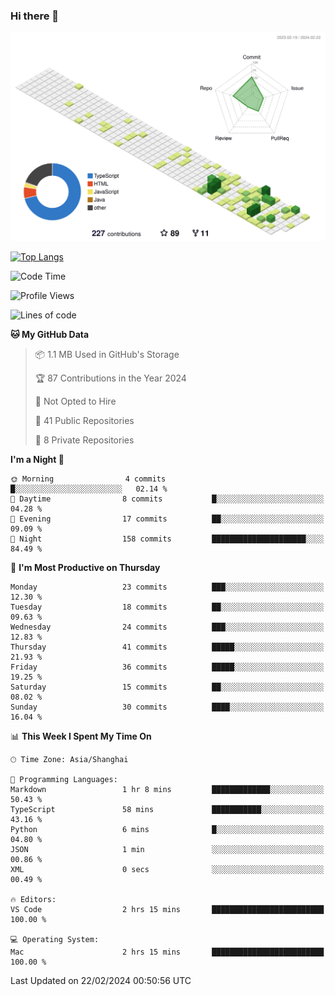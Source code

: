 ### Hi there 👋

![](./profile-3d-contrib/profile-green-animate.svg)

 

[![Top Langs](https://github-readme-stats.vercel.app/api/top-langs/?username=tonyljx)](https://github.com/anuraghazra/github-readme-stats)


 

<!--START_SECTION:waka-->
![Code Time](http://img.shields.io/badge/Code%20Time-156%20hrs%2027%20mins-blue)

![Profile Views](http://img.shields.io/badge/Profile%20Views-3-blue)

![Lines of code](https://img.shields.io/badge/From%20Hello%20World%20I%27ve%20Written-262.9%20thousand%20lines%20of%20code-blue)

**🐱 My GitHub Data** 

> 📦 1.1 MB Used in GitHub's Storage 
 > 
> 🏆 87 Contributions in the Year 2024
 > 
> 🚫 Not Opted to Hire
 > 
> 📜 41 Public Repositories 
 > 
> 🔑 8 Private Repositories 
 > 
**I'm a Night 🦉** 

```text
🌞 Morning                4 commits           █░░░░░░░░░░░░░░░░░░░░░░░░   02.14 % 
🌆 Daytime                8 commits           █░░░░░░░░░░░░░░░░░░░░░░░░   04.28 % 
🌃 Evening                17 commits          ██░░░░░░░░░░░░░░░░░░░░░░░   09.09 % 
🌙 Night                  158 commits         █████████████████████░░░░   84.49 % 
```
📅 **I'm Most Productive on Thursday** 

```text
Monday                   23 commits          ███░░░░░░░░░░░░░░░░░░░░░░   12.30 % 
Tuesday                  18 commits          ██░░░░░░░░░░░░░░░░░░░░░░░   09.63 % 
Wednesday                24 commits          ███░░░░░░░░░░░░░░░░░░░░░░   12.83 % 
Thursday                 41 commits          █████░░░░░░░░░░░░░░░░░░░░   21.93 % 
Friday                   36 commits          █████░░░░░░░░░░░░░░░░░░░░   19.25 % 
Saturday                 15 commits          ██░░░░░░░░░░░░░░░░░░░░░░░   08.02 % 
Sunday                   30 commits          ████░░░░░░░░░░░░░░░░░░░░░   16.04 % 
```


📊 **This Week I Spent My Time On** 

```text
🕑︎ Time Zone: Asia/Shanghai

💬 Programming Languages: 
Markdown                 1 hr 8 mins         █████████████░░░░░░░░░░░░   50.43 % 
TypeScript               58 mins             ███████████░░░░░░░░░░░░░░   43.16 % 
Python                   6 mins              █░░░░░░░░░░░░░░░░░░░░░░░░   04.80 % 
JSON                     1 min               ░░░░░░░░░░░░░░░░░░░░░░░░░   00.86 % 
XML                      0 secs              ░░░░░░░░░░░░░░░░░░░░░░░░░   00.49 % 

🔥 Editors: 
VS Code                  2 hrs 15 mins       █████████████████████████   100.00 % 

💻 Operating System: 
Mac                      2 hrs 15 mins       █████████████████████████   100.00 % 
```


 Last Updated on 22/02/2024 00:50:56 UTC
<!--END_SECTION:waka-->
